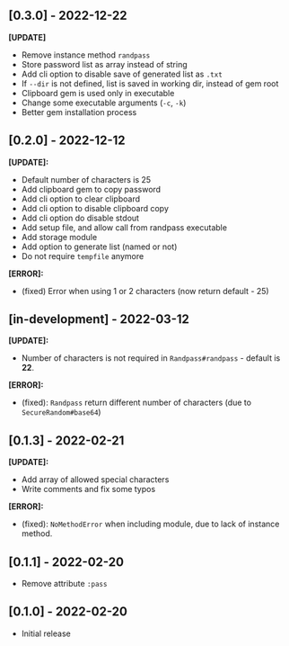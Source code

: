 ## [0.3.0] - 2022-12-22

**[UPDATE]**  
- Remove instance method `randpass`  
- Store password list as array instead of string  
- Add cli option to disable save of generated list as `.txt`  
- If `--dir` is not defined, list is saved in working dir, instead of gem root  
- Clipboard gem is used only in executable  
- Change some executable arguments (`-c`, `-k`)  
- Better gem installation process


## [0.2.0] - 2022-12-12

**[UPDATE]:**  
- Default number of characters is 25  
- Add clipboard gem to copy password  
- Add cli option to clear clipboard  
- Add cli option to disable clipboard copy  
- Add cli option do disable stdout  
- Add setup file, and allow call from randpass executable  
- Add storage module  
- Add option to generate list (named or not)  
- Do not require `tempfile` anymore  

**[ERROR]:**  
- (fixed) Error when using 1 or 2 characters (now return default - 25)  


## [in-development] - 2022-03-12

**[UPDATE]:**  
- Number of characters is not required in `Randpass#randpass` - default is **22**.  

**[ERROR]:**  
- (fixed): `Randpass` return different number of characters (due to `SecureRandom#base64`)  


## [0.1.3] - 2022-02-21

**[UPDATE]:**  
- Add array of allowed special characters  
- Write comments and fix some typos  

**[ERROR]:**  
- (fixed): `NoMethodError` when including module, due to lack of instance method.  


## [0.1.1] - 2022-02-20

- Remove attribute `:pass`  


## [0.1.0] - 2022-02-20

- Initial release  
